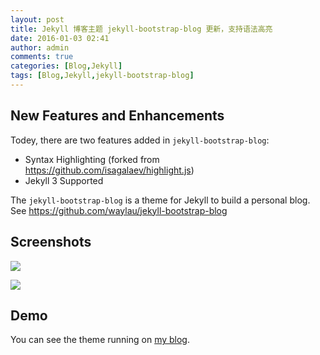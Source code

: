 ```yaml
---
layout: post
title: Jekyll 博客主题 jekyll-bootstrap-blog 更新，支持语法高亮
date: 2016-01-03 02:41
author: admin
comments: true
categories: [Blog,Jekyll]
tags: [Blog,Jekyll,jekyll-bootstrap-blog]
---
```


## New Features and Enhancements 

Todey, there are two features added in `jekyll-bootstrap-blog`:

* Syntax Highlighting (forked from <https://github.com/isagalaev/highlight.js>)
* Jekyll 3 Supported

<!-- more -->

The `jekyll-bootstrap-blog` is a theme for Jekyll to build a personal blog. See <https://github.com/waylau/jekyll-bootstrap-blog>

## Screenshots

![](http://99btgc01.info/uploads/2016/01/01.jpg)

![](http://99btgc01.info/uploads/2016/01/02%281%29.jpg)



## Demo

You can see the theme running on [my blog](http://www.waylau.com/).





